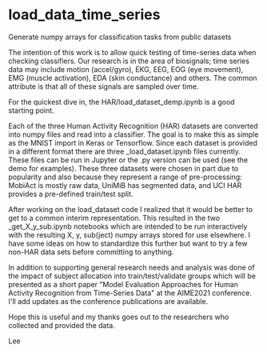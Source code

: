 # load_data_time_series
Generate numpy arrays for classification tasks from public datasets

The intention of this work is to allow quick testing of time-series data when checking classifiers.   Our research is in the area of biosignals; time series data may include motion (accel/gyro), EKG, EEG, EOG (eye movement), EMG (muscle activation), EDA (skin conductance) and others.   The common attribute is that all of these signals are sampled over time.

For the quickest dive in, the HAR/load_dataset_demp.ipynb is a good starting point.

Each of the three Human Activity Recognition (HAR) datasets are converted into numpy files and read into a classifier.   The goal is to make this as simple as the MNIST import in Keras or Tensorflow.  Since each dataset is provided in a different format there are three <dataset>_load_dataset.ipynb files currently.  These files can be run in Jupyter or the .py version can be used (see the demo for examples).   These three datasets were chosen in part due to popularity and also because they represent a range of pre-processing:  MobiAct is mostly raw data, UniMiB has segmented data, and UCI HAR provides a pre-defined train/test split.
  
After working on the load_dataset code I realized that it would be better to get to a common interim representation.   This resulted in the two <dataset>_get_X_y_sub.ipynb notebooks which are intended to be run interactively with the resulting X, y, sub(ject) numpy arrays stored for use elsewhere.   I have some ideas on how to standardize this further but want to try a few non-HAR data sets before committing to anything.

In addition to supporting general research needs and analysis was done of the impact of subject allocation into train/test/validate groups which will be presented as a short paper "Model Evaluation Approaches for Human Activity Recognition from Time-Series Data" at the AIME2021 conference.   I'll add updates as the conference publications are available.

Hope this is useful and my thanks goes out to the researchers who collected and provided the data.

Lee
